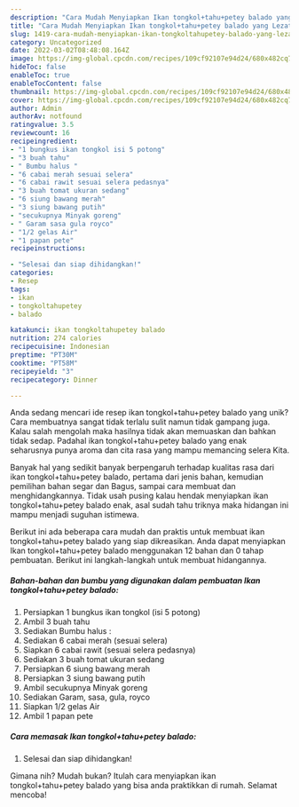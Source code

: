 ```yaml
---
description: "Cara Mudah Menyiapkan Ikan tongkol+tahu+petey balado yang Lezat"
title: "Cara Mudah Menyiapkan Ikan tongkol+tahu+petey balado yang Lezat"
slug: 1419-cara-mudah-menyiapkan-ikan-tongkoltahupetey-balado-yang-lezat
category: Uncategorized
date: 2022-03-02T08:48:08.164Z
image: https://img-global.cpcdn.com/recipes/109cf92107e94d24/680x482cq70/ikan-tongkoltahupetey-balado-foto-resep-utama.jpg
hideToc: false
enableToc: true
enableTocContent: false
thumbnail: https://img-global.cpcdn.com/recipes/109cf92107e94d24/680x482cq70/ikan-tongkoltahupetey-balado-foto-resep-utama.jpg
cover: https://img-global.cpcdn.com/recipes/109cf92107e94d24/680x482cq70/ikan-tongkoltahupetey-balado-foto-resep-utama.jpg
author: Admin
authorAv: notfound
ratingvalue: 3.5
reviewcount: 16
recipeingredient:
- "1 bungkus ikan tongkol isi 5 potong"
- "3 buah tahu"
- " Bumbu halus "
- "6 cabai merah sesuai selera"
- "6 cabai rawit sesuai selera pedasnya"
- "3 buah tomat ukuran sedang"
- "6 siung bawang merah"
- "3 siung bawang putih"
- "secukupnya Minyak goreng"
- " Garam sasa gula royco"
- "1/2 gelas Air"
- "1 papan pete"
recipeinstructions:

- "Selesai dan siap dihidangkan!"
categories:
- Resep
tags:
- ikan
- tongkoltahupetey
- balado

katakunci: ikan tongkoltahupetey balado 
nutrition: 274 calories
recipecuisine: Indonesian
preptime: "PT30M"
cooktime: "PT58M"
recipeyield: "3"
recipecategory: Dinner

---
```





Anda sedang mencari ide resep ikan tongkol+tahu+petey balado yang unik? Cara membuatnya sangat tidak terlalu sulit namun tidak gampang juga. Kalau salah mengolah maka hasilnya tidak akan memuaskan dan bahkan tidak sedap. Padahal ikan tongkol+tahu+petey balado yang enak seharusnya punya aroma dan cita rasa yang mampu memancing selera Kita.





Banyak hal yang sedikit banyak berpengaruh terhadap kualitas rasa dari ikan tongkol+tahu+petey balado, pertama dari jenis bahan, kemudian pemilihan bahan segar dan Bagus, sampai cara membuat dan menghidangkannya. Tidak usah pusing kalau hendak menyiapkan ikan tongkol+tahu+petey balado enak,      asal sudah tahu triknya maka hidangan ini mampu menjadi suguhan istimewa.





















Berikut ini ada beberapa cara mudah dan praktis untuk membuat ikan tongkol+tahu+petey balado yang siap dikreasikan. Anda dapat menyiapkan Ikan tongkol+tahu+petey balado menggunakan 12 bahan dan 0 tahap pembuatan. Berikut ini langkah-langkah untuk membuat hidangannya.

<!--inarticleads1-->

##### Bahan-bahan dan bumbu yang digunakan dalam pembuatan Ikan tongkol+tahu+petey balado:

1. Persiapkan 1 bungkus ikan tongkol (isi 5 potong)
1. Ambil 3 buah tahu
1. Sediakan  Bumbu halus :
1. Sediakan 6 cabai merah (sesuai selera)
1. Siapkan 6 cabai rawit (sesuai selera pedasnya)
1. Sediakan 3 buah tomat ukuran sedang
1. Persiapkan 6 siung bawang merah
1. Persiapkan 3 siung bawang putih
1. Ambil secukupnya Minyak goreng
1. Sediakan  Garam, sasa, gula, royco
1. Siapkan 1/2 gelas Air
1. Ambil 1 papan pete




<!--inarticleads2-->

##### Cara memasak Ikan tongkol+tahu+petey balado:


1. Selesai dan siap dihidangkan!



Gimana nih? Mudah bukan? Itulah cara menyiapkan ikan tongkol+tahu+petey balado yang bisa anda praktikkan di rumah. Selamat mencoba!

